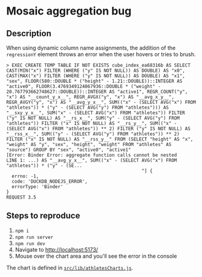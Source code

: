 Mosaic aggregation bug
===

## Description

When using dynamic column name assignments, the addition of the `regressionY` element throws an error when the user hovers or tries to brush.

```
> EXEC CREATE TEMP TABLE IF NOT EXISTS cube_index_ea68316b AS SELECT CAST(MIN("x") FILTER (WHERE ("y" IS NOT NULL)) AS DOUBLE) AS "x0", CAST(MAX("x") FILTER (WHERE ("y" IS NOT NULL)) AS DOUBLE) AS "x1", "sex", FLOOR(580::DOUBLE * ("height" - 1.21::DOUBLE))::INTEGER AS "active0", FLOOR(3.4769349124067936::DOUBLE * ("weight" - 20.767793662748627::DOUBLE))::INTEGER AS "active1", REGR_COUNT("y", "x") AS "__count_y_x__", REGR_AVGX("y", "x") AS "__avg_x_y__", REGR_AVGY("y", "x") AS "__avg_y_x__", SUM(("x" - (SELECT AVG("x") FROM "athletes")) * ("y" - (SELECT AVG("y") FROM "athletes"))) AS "__sxy_y_x__", SUM("x" - (SELECT AVG("x") FROM "athletes")) FILTER ("y" IS NOT NULL) AS "__rs_x__", SUM("y" - (SELECT AVG("y") FROM "athletes")) FILTER ("x" IS NOT NULL) AS "__rs_y__", SUM(("x" - (SELECT AVG("x") FROM "athletes")) ** 2) FILTER ("y" IS NOT NULL) AS "__rss_x__", SUM(("y" - (SELECT AVG("y") FROM "athletes")) ** 2) FILTER ("x" IS NOT NULL) AS "__rss_y__" FROM (SELECT "height" AS "x", "weight" AS "y", "sex", "height", "weight" FROM "athletes" AS "source") GROUP BY "sex", "active0", "active1"
[Error: Binder Error: aggregate function calls cannot be nested
LINE 1: ...) AS "__avg_y_x__", SUM(("x" - (SELECT AVG("x") FROM "athletes")) * ("y" - (SE...
                                                  ^] {
  errno: -1,
  code: 'DUCKDB_NODEJS_ERROR',
  errorType: 'Binder'
}
REQUEST 3.5
```

## Steps to reproduce

1. `npm i`
2. `npm run server`
3. `npm run dev`
4. Navigate to [http://localhost:5173/](http://localhost:5173/)
5. Mouse over the chart area and you'll see the error in the console

The chart is defined in [`src/lib/athletesCharts.js`](src/lib/athletesChart.js).
